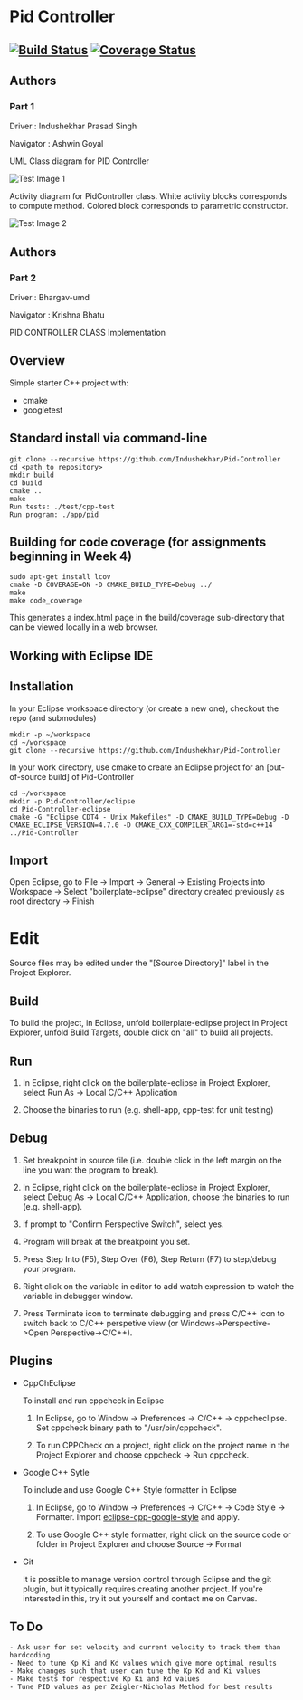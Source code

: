 # Pid Controller
[![Build Status](https://travis-ci.org/bhargav-umd/Pid-Controller.svg?branch=master)](https://travis-ci.org/bhargav-umd/Pid-Controller)
[![Coverage Status](https://coveralls.io/repos/github/bhargav-umd/Pid-Controller/badge.svg?branch=master)](https://coveralls.io/github/bhargav-umd/Pid-Controller?branch=master)
---

## Authors
### Part 1
Driver : Indushekhar Prasad Singh

Navigator : Ashwin Goyal

UML Class diagram for PID Controller

![Test Image 1](https://github.com/Indushekhar/Pid-Controller/blob/master/Class_Diagram_V2.png)

Activity diagram for PidController class. White activity blocks corresponds to compute method. Colored block corresponds to parametric constructor.

![Test Image 2](https://github.com/Indushekhar/Pid-Controller/blob/master/Pid_Controller_Activity_Diagram_V2%20.png)

## Authors 
### Part 2
Driver : Bhargav-umd

Navigator : Krishna Bhatu

PID CONTROLLER CLASS Implementation
## Overview

Simple starter C++ project with:

- cmake
- googletest

## Standard install via command-line
```
git clone --recursive https://github.com/Indushekhar/Pid-Controller
cd <path to repository>
mkdir build
cd build
cmake ..
make
Run tests: ./test/cpp-test
Run program: ./app/pid
```

## Building for code coverage (for assignments beginning in Week 4)
```
sudo apt-get install lcov
cmake -D COVERAGE=ON -D CMAKE_BUILD_TYPE=Debug ../
make
make code_coverage
```
This generates a index.html page in the build/coverage sub-directory that can be viewed locally in a web browser.

## Working with Eclipse IDE ##

## Installation

In your Eclipse workspace directory (or create a new one), checkout the repo (and submodules)
```
mkdir -p ~/workspace
cd ~/workspace
git clone --recursive https://github.com/Indushekhar/Pid-Controller
```

In your work directory, use cmake to create an Eclipse project for an [out-of-source build] of Pid-Controller

```
cd ~/workspace
mkdir -p Pid-Controller/eclipse
cd Pid-Controller-eclipse
cmake -G "Eclipse CDT4 - Unix Makefiles" -D CMAKE_BUILD_TYPE=Debug -D CMAKE_ECLIPSE_VERSION=4.7.0 -D CMAKE_CXX_COMPILER_ARG1=-std=c++14 ../Pid-Controller
```

## Import

Open Eclipse, go to File -> Import -> General -> Existing Projects into Workspace -> 
Select "boilerplate-eclipse" directory created previously as root directory -> Finish

# Edit

Source files may be edited under the "[Source Directory]" label in the Project Explorer.


## Build

To build the project, in Eclipse, unfold boilerplate-eclipse project in Project Explorer,
unfold Build Targets, double click on "all" to build all projects.

## Run

1. In Eclipse, right click on the boilerplate-eclipse in Project Explorer,
select Run As -> Local C/C++ Application

2. Choose the binaries to run (e.g. shell-app, cpp-test for unit testing)


## Debug


1. Set breakpoint in source file (i.e. double click in the left margin on the line you want 
the program to break).

2. In Eclipse, right click on the boilerplate-eclipse in Project Explorer, select Debug As -> 
Local C/C++ Application, choose the binaries to run (e.g. shell-app).

3. If prompt to "Confirm Perspective Switch", select yes.

4. Program will break at the breakpoint you set.

5. Press Step Into (F5), Step Over (F6), Step Return (F7) to step/debug your program.

6. Right click on the variable in editor to add watch expression to watch the variable in 
debugger window.

7. Press Terminate icon to terminate debugging and press C/C++ icon to switch back to C/C++ 
perspetive view (or Windows->Perspective->Open Perspective->C/C++).


## Plugins

- CppChEclipse

    To install and run cppcheck in Eclipse

    1. In Eclipse, go to Window -> Preferences -> C/C++ -> cppcheclipse.
    Set cppcheck binary path to "/usr/bin/cppcheck".

    2. To run CPPCheck on a project, right click on the project name in the Project Explorer 
    and choose cppcheck -> Run cppcheck.


- Google C++ Sytle

    To include and use Google C++ Style formatter in Eclipse

    1. In Eclipse, go to Window -> Preferences -> C/C++ -> Code Style -> Formatter. 
    Import [eclipse-cpp-google-style][reference-id-for-eclipse-cpp-google-style] and apply.

    2. To use Google C++ style formatter, right click on the source code or folder in 
    Project Explorer and choose Source -> Format

[reference-id-for-eclipse-cpp-google-style]: https://raw.githubusercontent.com/google/styleguide/gh-pages/eclipse-cpp-google-style.xml

- Git

    It is possible to manage version control through Eclipse and the git plugin, but it typically requires creating another project. If you're interested in this, try it out yourself and contact me on Canvas.
## To Do
    - Ask user for set velocity and current velocity to track them than hardcoding
    - Need to tune Kp Ki and Kd values which give more optimal results
    - Make changes such that user can tune the Kp Kd and Ki values
    - Make tests for respective Kp Ki and Kd values 
    - Tune PID values as per Zeigler-Nicholas Method for best results


